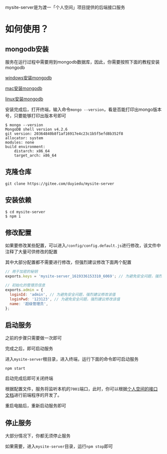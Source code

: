mysite-server是为渡一「个人空间」项目提供的后端接口服务

# 如何使用？

## mongodb安装

服务在运行过程中需要用到mongodb数据库，因此，你需要按照下面的教程安装mongodb

[windows安装mongodb](https://www.runoob.com/mongodb/mongodb-window-install.html)

[mac安装mongodb](https://www.runoob.com/mongodb/mongodb-osx-install.html)

[linux安装mongodb](https://www.runoob.com/mongodb/mongodb-linux-install.html)

安装完成后，打开终端，输入命令`mongo --version`，看是否能打印出mongo版本号，只要能够打印出版本号即可

```shell
$ mongo --version
MongoDB shell version v4.2.6
git version: 20364840b8f1af16917e4c23c1b5f5efd8b352f8
allocator: system
modules: none
build environment:
    distarch: x86_64
    target_arch: x86_64
```

## 克隆仓库

```shell
git clone https://gitee.com/duyiedu/mysite-server
```

## 安装依赖

```shell
$ cd mysite-server
$ npm i
```

## 修改配置

如果要修改某些配置，可以进入`/config/config.default.js`进行修改，该文件中注释了大量可供修改的配置

其中大部分配置都不需要进行修改，但强烈建议修改下面两个配置

```js
// 用于加密的秘钥
exports.keys = 'mysite-server_1619336153310_6069'; // 为避免安全问题，强烈建议修改该值
```

```js
// 初始化的管理员信息
exports.admin = {
  loginId: 'admin', // 为避免安全问题，强烈建议修改该值
  loginPwd: '123123', // 为避免安全问题，强烈建议修改该值
  name: '超级管理员',
};
```

## 启动服务

之前的步骤只需要做一次即可

完成之后，即可启动服务

进入`mysite-server`根目录，进入终端，运行下面的命令即可启动服务

```shell
npm start
```

启动完成后即可关闭终端

根据配置文件，服务将监听本机的`7001`端口，此时，你可以根据[个人空间的接口文档](http://mock.duyiedu.com/project/76/interface/api)进行前端程序的开发了。

重启电脑后，重新启动服务即可

## 停止服务

大部分情况下，你都无须停止服务

如果需要，进入`mysite-server`目录，运行`npm stop`即可